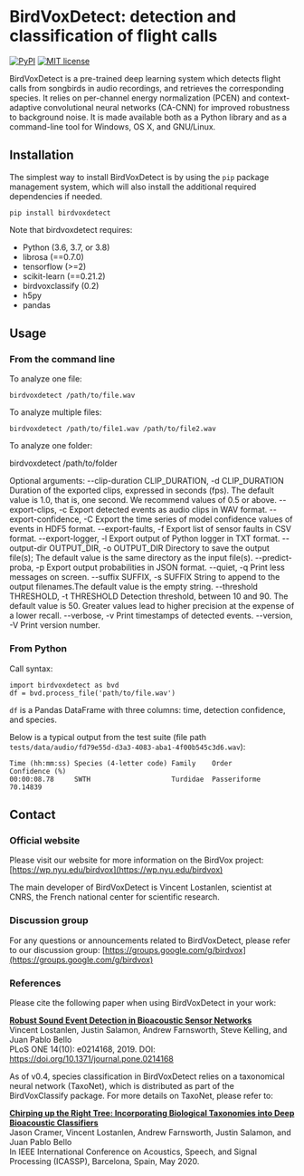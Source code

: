 # BirdVoxDetect: detection and classification of flight calls

[![PyPI](https://img.shields.io/badge/python-3.6-blue.svg)]()
[![MIT license](https://img.shields.io/badge/License-MIT-blue.svg)](https://choosealicense.com/licenses/mit/)

BirdVoxDetect is a pre-trained deep learning system which detects flight calls from songbirds in audio recordings, and retrieves the corresponding species.
It relies on per-channel energy normalization (PCEN) and context-adaptive convolutional neural networks (CA-CNN) for improved robustness to background noise.
It is made available both as a Python library and as a command-line tool for Windows, OS X, and GNU/Linux.


## Installation

The simplest way to install BirdVoxDetect is by using the ``pip`` package management system, which will also install the additional required dependencies
if needed.

    pip install birdvoxdetect

 Note that birdvoxdetect requires:
* Python (3.6, 3.7, or 3.8)
* librosa (==0.7.0)
* tensorflow (>=2)
* scikit-learn (==0.21.2)
* birdvoxclassify (0.2)
* h5py
* pandas


## Usage

### From the command line

To analyze one file:

    birdvoxdetect /path/to/file.wav

To analyze multiple files:

    birdvoxdetect /path/to/file1.wav /path/to/file2.wav

To analyze one folder:

   birdvoxdetect /path/to/folder

Optional arguments:
    --clip-duration CLIP_DURATION, -d CLIP_DURATION
                          Duration of the exported clips, expressed in seconds
                          (fps). The default value is 1.0, that is, one second.
                          We recommend values of 0.5 or above.
    --export-clips, -c    Export detected events as audio clips in WAV format.
    --export-confidence, -C
                          Export the time series of model confidence values of
                          events in HDF5 format.
    --export-faults, -f   Export list of sensor faults in CSV format.
    --export-logger, -l   Export output of Python logger in TXT format.
    --output-dir OUTPUT_DIR, -o OUTPUT_DIR
                          Directory to save the output file(s); The default
                          value is the same directory as the input file(s).
    --predict-proba, -p   Export output probabilities in JSON format.
    --quiet, -q           Print less messages on screen.
    --suffix SUFFIX, -s SUFFIX
                          String to append to the output filenames.The default
                          value is the empty string.
    --threshold THRESHOLD, -t THRESHOLD
                          Detection threshold, between 10 and 90. The default
                          value is 50. Greater values lead to higher precision
                          at the expense of a lower recall.
    --verbose, -v         Print timestamps of detected events.
    --version, -V         Print version number.


### From Python

Call syntax:

    import birdvoxdetect as bvd    
    df = bvd.process_file('path/to/file.wav')

`df` is a Pandas DataFrame with three columns: time, detection confidence, and species.

Below is a typical output from the test suite (file path `tests/data/audio/fd79e55d-d3a3-4083-aba1-4f00b545c3d6.wav`):

    Time (hh:mm:ss) Species (4-letter code) Family    Order         Confidence (%)
    00:00:08.78     SWTH                    Turdidae  Passeriforme  70.14839


## Contact

### Official website
Please visit our website for more information on the BirdVox project: [https://wp.nyu.edu/birdvox](https://wp.nyu.edu/birdvox)

The main developer of BirdVoxDetect is Vincent Lostanlen, scientist at CNRS, the French national center for scientific research.

### Discussion group

For any questions or announcements related to BirdVoxDetect, please refer to our discussion group:
[https://groups.google.com/g/birdvox](https://groups.google.com/g/birdvox)

### References
Please cite the following paper when using BirdVoxDetect in your work:

**[Robust Sound Event Detection in Bioacoustic Sensor Networks](https://journals.plos.org/plosone/article/file?id=10.1371/journal.pone.0214168&type=printable)**<br/>
Vincent Lostanlen, Justin Salamon, Andrew Farnsworth, Steve Kelling, and Juan Pablo Bello<br/>
PLoS ONE 14(10): e0214168, 2019. DOI: https://doi.org/10.1371/journal.pone.0214168


As of v0.4, species classification in BirdVoxDetect relies on a taxonomical neural network (TaxoNet), which is distributed as part of the BirdVoxClassify package. For more details on TaxoNet, please refer to:

**[Chirping up the Right Tree: Incorporating Biological Taxonomies into Deep Bioacoustic Classifiers](https://www.justinsalamon.com/uploads/4/3/9/4/4394963/cramer_taxonet_icassp_2020.pdf)**<br/>
Jason Cramer, Vincent Lostanlen, Andrew Farnsworth, Justin Salamon, and Juan Pablo Bello<br/>
In IEEE International Conference on Acoustics, Speech, and Signal Processing (ICASSP), Barcelona, Spain, May 2020.
